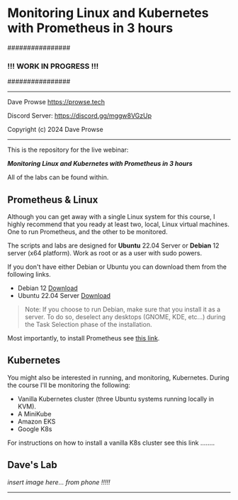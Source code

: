 # Monitoring Linux and Kubernetes with Prometheus in 3 hours

################

### !!! WORK IN PROGRESS !!!

################

---

Dave Prowse
https://prowse.tech

Discord Server: https://discord.gg/mggw8VGzUp

Copyright (c) 2024 Dave Prowse

---

This is the repository for the live webinar:

***Monitoring Linux and Kubernetes with Prometheus in 3 hours***

All of the labs can be found within.

## Prometheus & Linux

Although you can get away with a single Linux system for this course, I highly recommend that you ready at least two, local, Linux virtual machines. One to run Prometheus, and the other to be monitored.

The scripts and labs are designed for **Ubuntu** 22.04 Server or **Debian** 12 server (x64 platform). Work as root or as a user with sudo powers. 

If you don't have either Debian or Ubuntu you can download them from the following links.

- Debian 12 [Download](https://www.debian.org/download)
- Ubuntu 22.04 Server [Download](https://releases.ubuntu.com/jammy/ubuntu-22.04.4-live-server-amd64.iso)

> Note: If you choose to run Debian, make sure that you install it as a server. To do so, deselect any desktops (GNOME, KDE, etc...) during the Task Selection phase of the installation. 

Most importantly, to install Prometheus see [this link](./prometheus-install/README.md).

## Kubernetes

You might also be interested in running, and monitoring, Kubernetes. During the course I'll be monitoring the following:





- Vanilla Kubernetes cluster (three Ubuntu systems running locally in KVM).
- A MiniKube
- Amazon EKS
- Google K8s



For instructions on how to install a vanilla K8s cluster see this link  ........


## Dave's Lab

*insert image here... from phone !!!!!*













---



